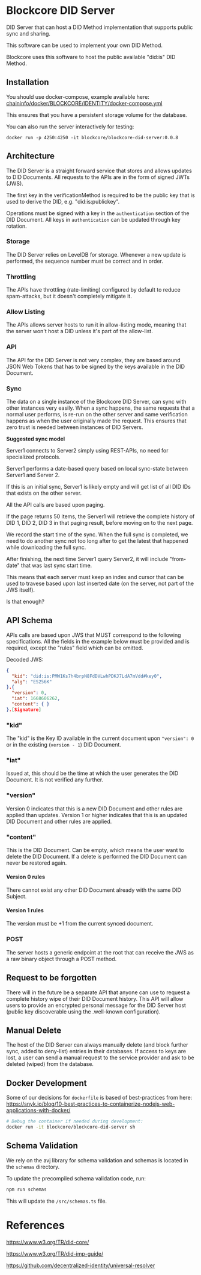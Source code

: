 # Blockcore DID Server

DID Server that can host a DID Method implementation that supports public sync and sharing.

This software can be used to implement your own DID Method.

Blockcore uses this software to host the public available "did:is" DID Method.

## Installation

You should use docker-compose, example available here: [chaininfo/docker/BLOCKCORE/IDENTITY/docker-compose.yml](https://github.com/block-core/chaininfo/blob/master/docker/BLOCKCORE/IDENTITY/docker-compose.yml)

This ensures that you have a persistent storage volume for the database.

You can also run the server interactively for testing:

```
docker run -p 4250:4250 -it blockcore/blockcore-did-server:0.0.8
```

## Architecture

The DID Server is a straight forward service that stores and allows updates to DID Documents. All requests to the APIs are in the form of signed JWTs (JWS).

The first key in the verificationMethod is required to be the public key that is used to derive the DID, e.g. "did:is:publickey".

Operations must be signed with a key in the `authentication` section of the DID Document. All keys in `authentication` can be updated through key rotation.

### Storage

The DID Server relies on LevelDB for storage. Whenever a new update is performed, the sequence number must be correct and in order.

### Throttling

The APIs have throttling (rate-limiting) configured by default to reduce spam-attacks, but it doesn't completely mitigate it.

### Allow Listing

The APIs allows server hosts to run it in allow-listing mode, meaning that the server won't host a DID unless it's part of the allow-list.

### API

The API for the DID Server is not very complex, they are based around JSON Web Tokens that has to be signed by the keys available in the DID Document.

### Sync

The data on a single instance of the Blockcore DID Server, can sync with other instances very easily. When a sync happens, the same requests that a normal user performs, is re-run on the other server and same verification happens as when the user originally made the request. This ensures that zero trust is needed between instances of DID Servers.

**Suggested sync model**

Server1 connects to Server2 simply using REST-APIs, no need for specialized protocols.

Server1 performs a date-based query based on local sync-state between Server1 and Server 2.

If this is an initial sync, Server1 is likely empty and will get list of all DID IDs that exists on the other server.

All the API calls are based upon paging.

If the page returns 50 items, the Server1 will retrieve the complete history of DID 1, DID 2, DID 3 in that paging result, before moving on to the next page.

We record the start time of the sync. When the full sync is completed, we need to do another sync not too long after to get the latest that happened while downloading the full sync.

After finishing, the next time Server1 query Server2, it will include "from-date" that was last sync start time.

This means that each server must keep an index and cursor that can be used to travese based upon last inserted date (on the server, not part of the JWS itself).

Is that enough?

## API Schema

APIs calls are based upon JWS that MUST correspond to the following specifications. All the fields in the example below must be provided and is required, except the "rules" field which can be omitted.

Decoded JWS:

```json
{
  "kid": "did:is:PMW1Ks7h4brpN8FdDVLwhPDKJ7LdA7mVdd#key0",
  "alg": "ES256K"
}.{
  "version": 0,
  "iat": 1668606262,
  "content": { }
}.[Signature]
```

### "kid"

The "kid" is the Key ID available in the current document upon `"version": 0` or in the existing (`version - 1`) DID Document.

### "iat"

Issued at, this should be the time at which the user generates the DID Document. It is not verified any further.

### "version"

Version 0 indicates that this is a new DID Document and other rules are applied than updates.
Version 1 or higher indicates that this is an updated DID Document and other rules are applied.

### "content"

This is the DID Document. Can be empty, which means the user want to delete the DID Document. If a delete is performed the DID Document can never be restored again.

#### Version 0 rules

There cannot exist any other DID Document already with the same DID Subject.

#### Version 1 rules

The version must be +1 from the current synced document.

### POST

The server hosts a generic endpoint at the root that can receive the JWS as a raw binary object through a POST method.

## Request to be forgotten

There will in the future be a separate API that anyone can use to request a complete history wipe of their DID Document history. This API will allow users to provide an encrypted personal message for the DID Server host (public key discoverable using the .well-known configuration).

## Manual Delete

The host of the DID Server can always manually delete (and block further sync, added to deny-list) entries in their databases. If access to keys are lost, a user can send a manual request to the service provider and ask to be deleted (wiped) from the database.

## Docker Development

Some of our decisions for `dockerfile` is based of best-practices from here: https://snyk.io/blog/10-best-practices-to-containerize-nodejs-web-applications-with-docker/

```sh
# Debug the container if needed during development:
docker run -it blockcore/blockcore-did-server sh
```

## Schema Validation

We rely on the avj library for schema validation and schemas is located in the `schemas` directory.

To update the precompiled schema validation code, run:

```sh
npm run schemas
```

This will update the `/src/schemas.ts` file.

# References

https://www.w3.org/TR/did-core/

https://www.w3.org/TR/did-imp-guide/

https://github.com/decentralized-identity/universal-resolver